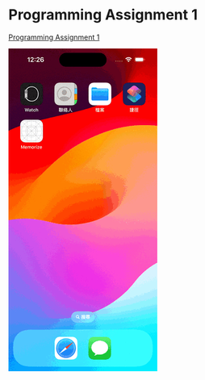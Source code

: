 # Programming Assignment 1

[Programming Assignment 1](https://cs193p.sites.stanford.edu/sites/g/files/sbiybj16636/files/media/file/a1_0.pdf)

![Programming Assignment 1](./Memorize/screenshots/Programming_Assignment_1.gif "Programming Assignment 1")